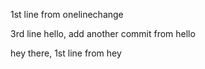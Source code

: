 1st line from onelinechange

3rd line hello, add another commit from hello

hey there, 1st line from hey
